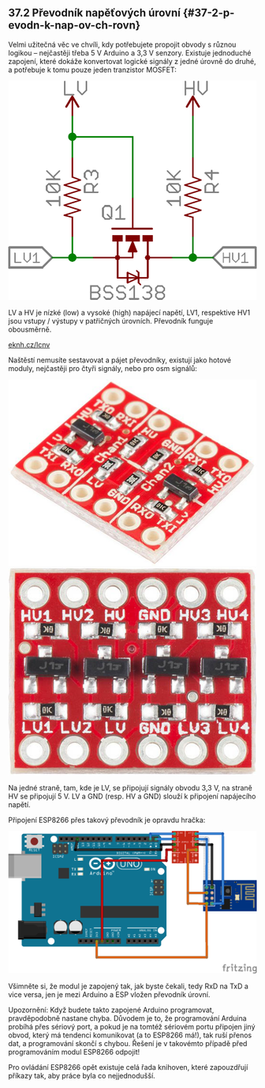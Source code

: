 ## 37.2 Převodník napěťových úrovní {#37-2-p-evodn-k-nap-ov-ch-rovn}

Velmi užitečná věc ve chvíli, kdy potřebujete propojit obvody s různou logikou – nejčastěji třeba 5 V Arduino a 3,3 V senzory. Existuje jednoduché zapojení, které dokáže konvertovat logické signály z jedné úrovně do druhé, a potřebuje k tomu pouze jeden tranzistor MOSFET:

![397-1.png](../images/000038.png)

LV a HV je nízké (low) a vysoké (high) napájecí napětí, LV1, respektive HV1 jsou vstupy / výstupy v patřičných úrovních. Převodník funguje obousměrně.

[eknh.cz/lcnv](https://eknh.cz/lcnv)

Naštěstí nemusíte sestavovat a pájet převodníky, existují jako hotové moduly, nejčastěji pro čtyři signály, nebo pro osm signálů:

![398-1.jpeg](../images/00220.jpeg)![398-2.jpeg](images/00059.jpeg)

Na jedné straně, tam, kde je LV, se připojují signály obvodu 3,3 V, na straně HV se připojují 5 V. LV a GND (resp. HV a GND) slouží k připojení napájecího napětí.

Připojení ESP8266 přes takový převodník je opravdu hračka:

![398-3.png](../images/000308.png)

Všimněte si, že modul je zapojený tak, jak byste čekali, tedy RxD na TxD a vice versa, jen je mezi Arduino a ESP vložen převodník úrovní.

Upozornění: Když budete takto zapojené Arduino programovat, pravděpodobně nastane chyba. Důvodem je to, že programování Arduina probíhá přes sériový port, a pokud je na tomtéž sériovém portu připojen jiný obvod, který má tendenci komunikovat (a to ESP8266 má!), tak ruší přenos dat, a programování skončí s chybou. Řešení je v takovémto případě před programováním modul ESP8266 odpojit!

Pro ovládání ESP8266 opět existuje celá řada knihoven, které zapouzdřují příkazy tak, aby práce byla co nejjednodušší.
